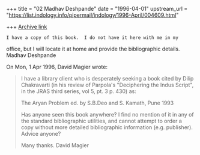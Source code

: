 +++
title = "02 Madhav Deshpande"
date = "1996-04-01"
upstream_url = "https://list.indology.info/pipermail/indology/1996-April/004609.html"

+++
[Archive link](https://list.indology.info/pipermail/indology/1996-April/004609.html)

	I have a copy of this book.  I do not have it here with me in my 
office, but I will locate it at home and provide the bibliographic details.
	Madhav Deshpande

On Mon, 1 Apr 1996, David Magier wrote:

> I have a library client who is desperately seeking a book cited by
> Dilip Chakravarti (in his review of Parpola's "Deciphering the Indus
> Script", in the JRAS third series, vol 5, pt. 3 p. 430) as:
> 
> The Aryan Problem ed. by S.B.Deo and S. Kamath, Pune 1993
> 
> Has anyone seen this book anywhere? I find no mention of it in any of
> the standard bibliographic utilities, and cannot attempt to order a
> copy without more detailed bibliographic information (e.g. publisher).
> Advice anyone?
> 
> Many thanks.
> David Magier
> 
> 




